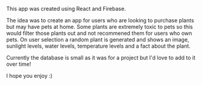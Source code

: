 This app was created using React and Firebase.

The idea was to create an app for users who are looking to purchase plants but may have pets at home.
Some plants are extremely toxic to pets so this would filter those plants out and not recommened them for users who own pets.
On user selection a random plant is generated and shows an image, sunlight levels, water levels, temperature levels and a fact about the plant.

Currently the database is small as it was for a project but I'd love to add to it over time!

I hope you enjoy :)
